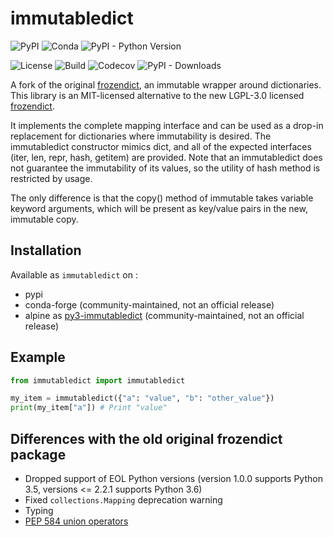 # immutabledict

![PyPI](https://img.shields.io/pypi/v/immutabledict) ![Conda](https://img.shields.io/conda/vn/conda-forge/immutabledict) ![PyPI - Python Version](https://img.shields.io/pypi/pyversions/immutabledict)

![License](https://img.shields.io/pypi/l/immutabledict) ![Build](https://img.shields.io/github/checks-status/corenting/immutabledict/master?label=build) ![Codecov](https://img.shields.io/codecov/c/github/corenting/immutabledict) ![PyPI - Downloads](https://img.shields.io/pypi/dm/immutabledict)

A fork of the original [frozendict](https://github.com/slezica/python-frozendict), an immutable wrapper around dictionaries.
This library is an MIT-licensed alternative to the new LGPL-3.0 licensed [frozendict](https://github.com/Marco-Sulla/python-frozendict).

It implements the complete mapping interface and can be used as a drop-in replacement for dictionaries where immutability is desired.
The immutabledict constructor mimics dict, and all of the expected interfaces (iter, len, repr, hash, getitem) are provided. Note that an immutabledict does not guarantee the immutability of its values, so the utility of hash method is restricted by usage.

The only difference is that the copy() method of immutable takes variable keyword arguments, which will be present as key/value pairs in the new, immutable copy.

## Installation

Available as `immutabledict` on :
- pypi
- conda-forge (community-maintained, not an official release)
- alpine as [py3-immutabledict](https://pkgs.alpinelinux.org/packages?name=py3-immutabledict)  (community-maintained, not an official release)

## Example

```python
from immutabledict import immutabledict

my_item = immutabledict({"a": "value", "b": "other_value"})
print(my_item["a"]) # Print "value"
```

## Differences with the old original frozendict package

- Dropped support of EOL Python versions (version 1.0.0 supports Python 3.5, versions <= 2.2.1 supports Python 3.6)
- Fixed `collections.Mapping` deprecation warning
- Typing
- [PEP 584 union operators](https://www.python.org/dev/peps/pep-0584/)
